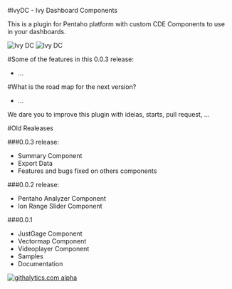 #IvyDC - Ivy Dashboard Components


This is a plugin for Pentaho platform with custom CDE Components to use in your dashboards.

![Ivy DC](http://www.ivy-is.co.uk/wp-content/uploads/2014/04/ivydc_samples.png)
![Ivy DC](http://www.ivy-is.co.uk/wp-content/uploads/2014/04/ivydc_docs1.png)

#Some of the features in this 0.0.3 release:
* ...

#What is the road map for the next version?
* ...

We dare you to improve this plugin with ideias, starts, pull request, ...



#Old Realeases

###0.0.3 release:


* Summary Component
* Export Data
* Features and bugs fixed on others components




###0.0.2 release:


* Pentaho Analyzer Component
* Ion Range Slider Component



###0.0.1


* JustGage Component
* Vectormap Component
* Videoplayer Component
* Samples
* Documentation

[![githalytics.com alpha](https://cruel-carlota.pagodabox.com/320b5ae43fe4a489fbb422518d6bc1d1 "githalytics.com")](http://githalytics.com/ivylabs/IvyDC)

